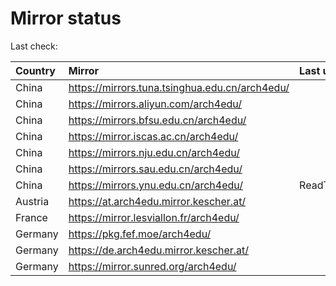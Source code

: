 <script src="./time.js"></script>
# Mirror status
Last check: <script type="text/javascript">localize(1693055876.0862136);</script>

|Country|Mirror|Last update|
|:------|:-----|:----------|
|China|https://mirrors.tuna.tsinghua.edu.cn/arch4edu/|<script type="text/javascript">localize(1693031437);</script>|
|China|https://mirrors.aliyun.com/arch4edu/|<script type="text/javascript">localize(1692944961);</script>|
|China|https://mirrors.bfsu.edu.cn/arch4edu/|<script type="text/javascript">localize(1693031437);</script>|
|China|https://mirror.iscas.ac.cn/arch4edu/|<script type="text/javascript">localize(1693031437);</script>|
|China|https://mirrors.nju.edu.cn/arch4edu/|<script type="text/javascript">localize(1692944961);</script>|
|China|https://mirrors.sau.edu.cn/arch4edu/|<script type="text/javascript">localize(1693031284);</script>|
|China|https://mirrors.ynu.edu.cn/arch4edu/|ReadTimeout|
|Austria|https://at.arch4edu.mirror.kescher.at/|<script type="text/javascript">localize(1693031437);</script>|
|France|https://mirror.lesviallon.fr/arch4edu/|<script type="text/javascript">localize(1693031437);</script>|
|Germany|https://pkg.fef.moe/arch4edu/|<script type="text/javascript">localize(1693031437);</script>|
|Germany|https://de.arch4edu.mirror.kescher.at/|<script type="text/javascript">localize(1693031437);</script>|
|Germany|https://mirror.sunred.org/arch4edu/|<script type="text/javascript">localize(1693031437);</script>|

<script src="./tablefilter/tablefilter.js"></script>
<script src="./table.js"></script>